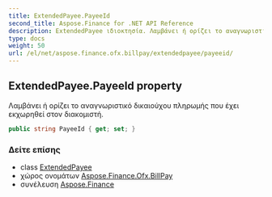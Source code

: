 ```yaml
---
title: ExtendedPayee.PayeeId
second_title: Aspose.Finance for .NET API Reference
description: ExtendedPayee ιδιοκτησία. Λαμβάνει ή ορίζει το αναγνωριστικό δικαιούχου πληρωμής που έχει εκχωρηθεί στον διακομιστή.
type: docs
weight: 50
url: /el/net/aspose.finance.ofx.billpay/extendedpayee/payeeid/
---
```

## ExtendedPayee.PayeeId property

Λαμβάνει ή ορίζει το αναγνωριστικό δικαιούχου πληρωμής που έχει εκχωρηθεί στον διακομιστή.

```csharp
public string PayeeId { get; set; }
```

### Δείτε επίσης

* class [ExtendedPayee](../)
* χώρος ονομάτων [Aspose.Finance.Ofx.BillPay](../../extendedpayee/)
* συνέλευση [Aspose.Finance](../../../)


